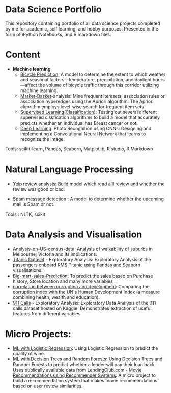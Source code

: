 # Data Science Portfolio
This repository containing portfolio of all data science projects completed by me for academic, self learning, and hobby purposes. Presented in the form of iPython Notebooks, and R markdown files.
# Content
 - **Machine learning**
   - [Bicycle Prediction](https://github.com/shrinath305/Bicycle-prediction/blob/master/Bicycle%20prediction.ipynb): A model to determine the extent to which weather and seasonal factors—temperature, precipitation, and daylight hours—affect the volume of bicycle traffic through this corridor utilizing machine learning.
   - [Market-Basket](https://github.com/shrinath305/Market-Basket-analysis/blob/master/MBA.html)-analysis: Mine frequent itemsets, association rules or association hyperedges using the Apriori algorithm. The Apriori    algorithm employs level-wise search for frequent item sets.
   - [Supervised Learning(Classification)](https://github.com/shrinath305/Breast-Cancer-or-Not--with-more-than-10-ML-/blob/master/code.html): Testing out several different supervised clssfication algorithms to build a model that accurately predicts whether an individual has Breast cancer or not.
   - [Deep Learning](https://github.com/shrinath305/Deep-learning): Photo Recognition using CNNs: Designing and implementing a Convolutional Neural Network that learns to recognize the image.
   
Tools: scikit-learn, Pandas, Seaborn, Matplotlib, R studio, R Markdown

# Natural Language Processing
   - [Yelp review analysis](https://github.com/shrinath305/Yelp--dataset-review-analysis/blob/master/yelp.ipynb): Build model which read alll review and whether the review was good or bad.

   - [Spam message detection](https://github.com/shrinath305/Spam-message-detection/blob/master/Predictive_Final_Project-2.ipynb) : A model to determine whether the upcoming mail is Spam or not.
  
  Tools : NLTK, scikit
  
# Data Analysis and Visualisation
  - [Analysis-on-US-census-data](https://github.com/shrinath305/Analysis-on-US-census-data): Analysis of walkability of suburbs in Melbourne, Victoria and its implications.
  - [Titanic Dataset](https://github.com/shrinath305/Titanic-code/blob/master/Titanic.ipynb) - Exploratory Analysis: Exploratory Analysis of the passengers onboard RMS Titanic using Pandas and Seaborn visualisations.
  - [Big-mart-sales-Prediction](https://github.com/shrinath305/Big-mart-sales-Prediction/blob/master/Big%2Bmarts%2Bsales.ipynb): To predict the sales   based on Purchase history, Store location and many more variables .
  - [correlation between corruption and development](https://github.com/shrinath305/Visualisation-using-ggplot/blob/master/ggplot2.html): Comparing the corruption index with the UN's Human Development Index (a measure combining health, wealth and education).
  - [911 Calls](https://github.com/shrinath305/911-calls-capstone-project-Kaggle-/blob/master/911%20Calls%20Data%20Capstone%20Project%20.ipynb) - Exploratory Analysis: Exploratory Data Analysis of the 911 calls dataset hosted on Kaggle. Demonstrates extraction of useful features from different variables.

# Micro Projects:
   - [ML with Logistic Regression](https://github.com/shrinath305/WIne-quality/blob/master/Patel_Shrinath_Capstone_Project.ipynb): Using Logistic Regression to predict the quality of wine.
   - [ML with Decision Trees and Random Forests](https://github.com/shrinath305/Decision-tree-and-random-forest/blob/master/Decision%20tree%20and%20Random%20forest.ipynb): Using Decision Trees and Random Forests to predict whether a lender will pay their loan back. Uses publically available data from LendingClub.com
    - [Movie Recommendations using Recommender Systems](https://github.com/shrinath305/recommneder-system-using-pyspark/blob/master/Recommender%20Systems%20.ipynb): A micro project to build a recommendation system that makes movie recommendations based on user review similarities.
